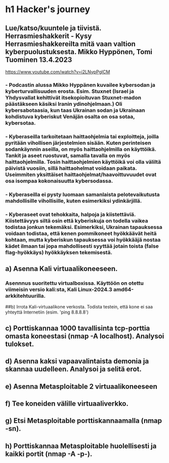 # h1 Hacker's journey
## Lue/katso/kuuntele ja tiivistä. Herrasmieshakkerit - Kysy Herrasmieshakkereilta mitä vaan valtion kyberpuolustuksesta. Mikko Hyppönen, Tomi Tuominen 13.4.2023
https://www.youtube.com/watch?v=i2LNypPglCM
### - Podcastin alussa Mikko Hyppänen kuvailee kybersodan ja kyberturvallisuuden erosta. Esim. Stuxnet (Israel ja Yhdysvallat kehittivät itsekopioituvan Stuxnet-madon päästäkseen käsiksi Iranin ydinohjelmaan.) Oli kybersabotaasia, kun taas Ukrainan sodan ja Ukrainaan kohdistuva kyberiskut Venäjän osalta on osa sotaa, kybersotaa.
### - Kyberaseilla tarkoitetaan haittaohjelmia tai exploitteja, joilla pyritään vihollisen järjestelmien sisään. Kuten perinteisen sodankäynnin aseilla, on myös haittaohjelmilla on käyttöikä. Tankit ja aseet ruostuvat, samalla tavalla on myös haittaohjelmilla. Tosin haittaohjelmien käyttöikä voi olla väliltä päivistä vuosiin, sillä haittaohelmat voidaan paikata. Useimmiten yksittäiset haittaohjelmat/haavoittuvuudet ovat osa isompaa kokonaisuutta kybersodassa. 
### - Kyberaseilla ei pysty luomaan samanlaista pelotevaikutusta mahdollisille vihollisille, kuten esimerkiksi ydinkärjillä.
### - Kyberaseet ovat tehokkaita, halpoja ja kiistettäviä. Kiistettävyys siltä osin että kyberiskuja on todella vaikea todistaa jonkun tekemäksi. Esimerkiksi, Ukrainan tapauksessa voidaan todistaa, että kenen pommikoneet hyökkäävät heitä kohtaan, mutta kyberiskun tapauksessa voi hyökkääjä nostaa kädet ilmaan tai jopa mahdollisesti syyttää jotain toista (false flag-hyökkäys) hyökkäyksen tekemisestä.



## a) Asenna Kali virtuaalikoneeseen.
### Asennnus suoritettu virtualboxissa. Käyttöön on otettu viimeisin versio kali:sta, Kali Linux-2024.3 amd64-arkkitehtuurilla.
##b) Irrota Kali-virtuaalikone verkosta. Todista testein, että kone ei saa yhteyttä Internetiin (esim. 'ping 8.8.8.8')

## c) Porttiskannaa 1000 tavallisinta tcp-porttia omasta koneestasi (nmap -A localhost). Analysoi tulokset.

## d) Asenna kaksi vapaavalintaista demonia ja skannaa uudelleen. Analysoi ja selitä erot.
## e) Asenna Metasploitable 2 virtuaalikoneeseen
## f) Tee koneiden välille virtuaaliverkko. 
## g) Etsi Metasploitable porttiskannaamalla (nmap -sn). 
## h) Porttiskannaa Metasploitable huolellisesti ja kaikki portit (nmap -A -p-).
